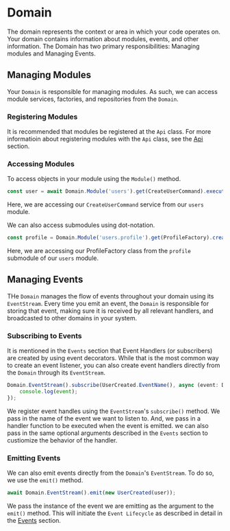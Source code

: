 # Domain
The domain represents the context or area in which your code operates on. Your domain contains information about modules, events, and other information. The Domain has two primary responsibilities: Managing modules and Managing Events.

## Managing Modules
Your `Domain` is responsible for managing modules. As such, we can access module services, factories, and repositories from the `Domain`.

### Registering Modules
It is recommended that modules be registered at the `Api` class. For more informatioin about registering modules with the `Api` class, see the [Api](./../api/README.md) section.

### Accessing Modules
To access objects in your module using the `Module()` method. 
```ts
const user = await Domain.Module('users').get(CreateUserCommand).execute(registration);
```
Here, we are accessing our `CreateUserCommand` service from our `users` module. 

We can also access submodules using dot-notation.
```ts
const profile = Domain.Module('users.profile').get(ProfileFactory).createFromData(profileData);
```
Here, we are accessing our ProfileFactory class from the `profile` submodule of our `users` module.

## Managing Events
THe `Domain` manages the flow of events throughout your domain using its `EventStream`. Every time you emit an event, the `Domain` is responsible for storing that event, making sure it is received by all relevant handlers, and broadcasted to other domains in your system.

### Subscribing to Events
It is mentioned in the `Events` section that Event Handlers (or subscribers) are created by using event decorators. While that is the most common way to create an event listener, you can also create event handlers directly from the `Domain` through its `EventStream`. 
```ts
Domain.EventStream().subscribe(UserCreated.EventName(), async (event: DomainEvent) => {
    console.log(event);
});
```
We register event handles using the `EventStream`'s `subscribe()` method. We pass in the name of the event we want to listen to. And, we pass in a handler function to be executed when the event is emitted. we can also pass in the same optional arguments described in the `Events` section to custiomize the behavior of the handler.

### Emitting Events
We can also emit events directly from the `Domain`'s `EventStream`. To do so, we use the `emit()` method.
```ts
await Domain.EventStream().emit(new UserCreated(user));
```
We pass the instance of the event we are emitting as the argument to the `emit()` method. This will initiate the `Event Lifecycle` as described in detail in the [Events](./../event/README.md) section. 